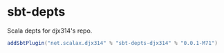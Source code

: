 # sbt-depts
Scala depts for djx314's repo.
```sbt
addSbtPlugin("net.scalax.djx314" % "sbt-depts-djx314" % "0.0.1-M71")
```
